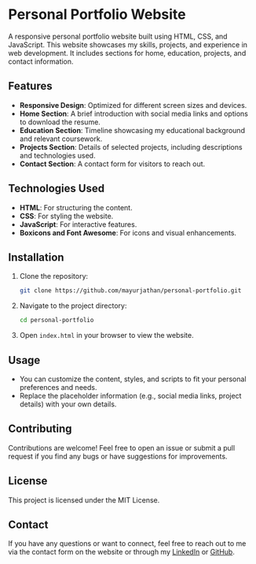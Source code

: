 # Personal Portfolio Website

A responsive personal portfolio website built using HTML, CSS, and JavaScript. This website showcases my skills, projects, and experience in web development. It includes sections for home, education, projects, and contact information.

## Features

- **Responsive Design**: Optimized for different screen sizes and devices.
- **Home Section**: A brief introduction with social media links and options to download the resume.
- **Education Section**: Timeline showcasing my educational background and relevant coursework.
- **Projects Section**: Details of selected projects, including descriptions and technologies used.
- **Contact Section**: A contact form for visitors to reach out.

## Technologies Used

- **HTML**: For structuring the content.
- **CSS**: For styling the website.
- **JavaScript**: For interactive features.
- **Boxicons and Font Awesome**: For icons and visual enhancements.

## Installation

1. Clone the repository:
    ```bash
    git clone https://github.com/mayurjathan/personal-portfolio.git
    ```

2. Navigate to the project directory:
    ```bash
    cd personal-portfolio
    ```

3. Open `index.html` in your browser to view the website.

## Usage

- You can customize the content, styles, and scripts to fit your personal preferences and needs.
- Replace the placeholder information (e.g., social media links, project details) with your own details.

## Contributing

Contributions are welcome! Feel free to open an issue or submit a pull request if you find any bugs or have suggestions for improvements.

## License

This project is licensed under the MIT License.

## Contact

If you have any questions or want to connect, feel free to reach out to me via the contact form on the website or through my [LinkedIn](https://www.linkedin.com/in/mayur-jathan) or [GitHub](https://github.com/mayurjathan).

